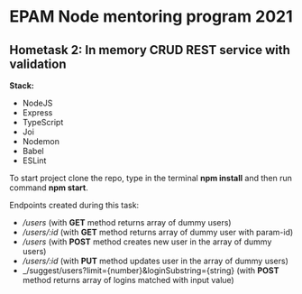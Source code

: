# EPAM Node mentoring program 2021
## Hometask 2:  In memory CRUD REST service with validation

**Stack:**
* NodeJS
* Express
* TypeScript
* Joi
* Nodemon
* Babel
* ESLint

To start project clone the repo, type in the terminal **npm install** and then run command **npm start**.

Endpoints created during this task:
* _/users_ (with **GET** method returns array of dummy users)
* _/users/:id_  (with **GET** method returns array of dummy user with param-id)
* _/users_  (with **POST** method creates new user in the array of dummy users)
* _/users/:id_ (with **PUT** method updates user in the array of dummy users)
* _/suggest/users?limit={number}&loginSubstring={string}  (with **POST** method returns array of logins matched with input value)